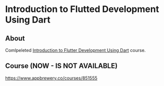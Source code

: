 # Introduction to Flutted Development Using Dart

## About

Comlpeleted [Introduction to Flutter Development Using Dart](https://www.appbrewery.co/courses/851555) course.

## Course (NOW - IS NOT AVAILABLE)

https://www.appbrewery.co/courses/851555
